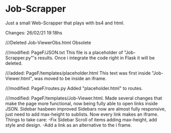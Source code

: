 # Job-Scrapper
Just a small Web-Scrapper that plays with bs4 and html.

Changes: 26/02/21 19:18hs

///Deleted Job-ViewerObs.html
Obsolete

///modified: PageF/JSON.txt
This file is a placeholder of "Job-Scrapper.py"'s results. Once i integrate the
code right in Flask it will be deleted.

///added: PageF/templates/placeholder.html
This text was first inside "Job-Viewer.html", was moved to be inside an iframe.

///modified: PageF/routes.py 
Added "placeholder.html" to routes.

///modified: PageF/templates/Job-Viewer.html.
Made several changes that make the page more functional, now being fully able to open links inside JSON. Sidebar hasbeen improved
Sidebars now are almost fully responsive, just need to add max-height to sublists. 
Now every link makes an iframe.
Things to take care:
-Fix Sidebar Scroll of items adding max-height, add style and design.
-Add a link as an alternative to the i frame. 
